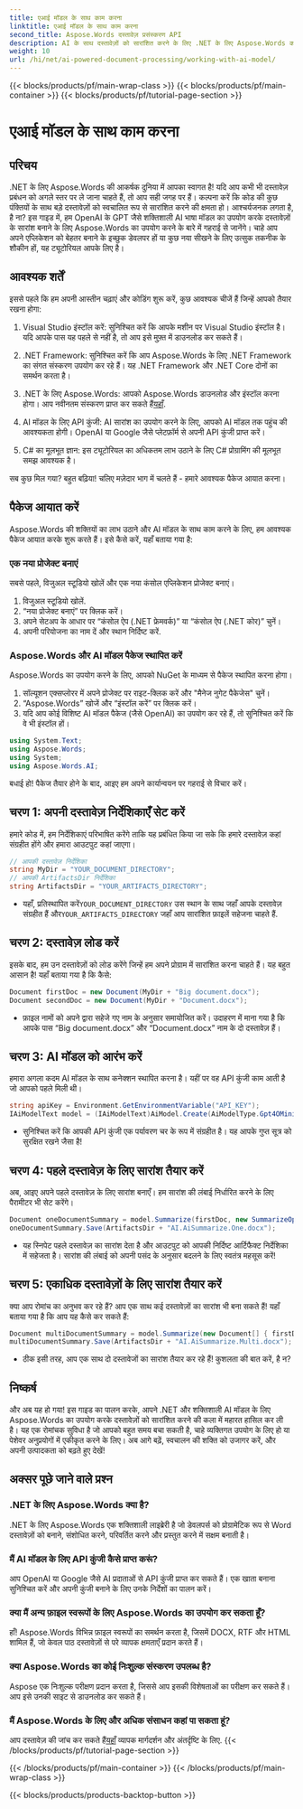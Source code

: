 ```yaml
---
title: एआई मॉडल के साथ काम करना
linktitle: एआई मॉडल के साथ काम करना
second_title: Aspose.Words दस्तावेज़ प्रसंस्करण API
description: AI के साथ दस्तावेज़ों को सारांशित करने के लिए .NET के लिए Aspose.Words का उपयोग करना सीखें। दस्तावेज़ प्रबंधन को बेहतर बनाने के लिए आसान कदम।
weight: 10
url: /hi/net/ai-powered-document-processing/working-with-ai-model/
---
```


{{< blocks/products/pf/main-wrap-class >}}
{{< blocks/products/pf/main-container >}}
{{< blocks/products/pf/tutorial-page-section >}}

# एआई मॉडल के साथ काम करना

## परिचय

.NET के लिए Aspose.Words की आकर्षक दुनिया में आपका स्वागत है! यदि आप कभी भी दस्तावेज़ प्रबंधन को अगले स्तर पर ले जाना चाहते हैं, तो आप सही जगह पर हैं। कल्पना करें कि कोड की कुछ पंक्तियों के साथ बड़े दस्तावेज़ों को स्वचालित रूप से सारांशित करने की क्षमता हो। आश्चर्यजनक लगता है, है ना? इस गाइड में, हम OpenAI के GPT जैसे शक्तिशाली AI भाषा मॉडल का उपयोग करके दस्तावेज़ों के सारांश बनाने के लिए Aspose.Words का उपयोग करने के बारे में गहराई से जानेंगे। चाहे आप अपने एप्लिकेशन को बेहतर बनाने के इच्छुक डेवलपर हों या कुछ नया सीखने के लिए उत्सुक तकनीक के शौकीन हों, यह ट्यूटोरियल आपके लिए है।

## आवश्यक शर्तें

इससे पहले कि हम अपनी आस्तीन चढ़ाएं और कोडिंग शुरू करें, कुछ आवश्यक चीजें हैं जिन्हें आपको तैयार रखना होगा:

1. Visual Studio इंस्टॉल करें: सुनिश्चित करें कि आपके मशीन पर Visual Studio इंस्टॉल है। यदि आपके पास यह पहले से नहीं है, तो आप इसे मुफ़्त में डाउनलोड कर सकते हैं।
  
2. .NET Framework: सुनिश्चित करें कि आप Aspose.Words के लिए .NET Framework का संगत संस्करण उपयोग कर रहे हैं। यह .NET Framework और .NET Core दोनों का समर्थन करता है।

3.  .NET के लिए Aspose.Words: आपको Aspose.Words डाउनलोड और इंस्टॉल करना होगा। आप नवीनतम संस्करण प्राप्त कर सकते हैं[यहाँ](https://releases.aspose.com/words/net/).

4. AI मॉडल के लिए API कुंजी: AI सारांश का उपयोग करने के लिए, आपको AI मॉडल तक पहुंच की आवश्यकता होगी। OpenAI या Google जैसे प्लेटफ़ॉर्म से अपनी API कुंजी प्राप्त करें।

5. C# का मूलभूत ज्ञान: इस ट्यूटोरियल का अधिकतम लाभ उठाने के लिए C# प्रोग्रामिंग की मूलभूत समझ आवश्यक है।

सब कुछ मिल गया? बहुत बढ़िया! चलिए मज़ेदार भाग में चलते हैं - हमारे आवश्यक पैकेज आयात करना।

## पैकेज आयात करें

Aspose.Words की शक्तियों का लाभ उठाने और AI मॉडल के साथ काम करने के लिए, हम आवश्यक पैकेज आयात करके शुरू करते हैं। इसे कैसे करें, यहाँ बताया गया है:

### एक नया प्रोजेक्ट बनाएं

सबसे पहले, विजुअल स्टूडियो खोलें और एक नया कंसोल एप्लिकेशन प्रोजेक्ट बनाएं।

1. विजुअल स्टूडियो खोलें.
2. “नया प्रोजेक्ट बनाएं” पर क्लिक करें।
3. अपने सेटअप के आधार पर “कंसोल ऐप (.NET फ्रेमवर्क)” या “कंसोल ऐप (.NET कोर)” चुनें।
4. अपनी परियोजना का नाम दें और स्थान निर्दिष्ट करें.

### Aspose.Words और AI मॉडल पैकेज स्थापित करें

Aspose.Words का उपयोग करने के लिए, आपको NuGet के माध्यम से पैकेज स्थापित करना होगा।

1. सॉल्यूशन एक्सप्लोरर में अपने प्रोजेक्ट पर राइट-क्लिक करें और "मैनेज नुगेट पैकेजेस" चुनें।
2. “Aspose.Words” खोजें और “इंस्टॉल करें” पर क्लिक करें।
3. यदि आप कोई विशिष्ट AI मॉडल पैकेज (जैसे OpenAI) का उपयोग कर रहे हैं, तो सुनिश्चित करें कि वे भी इंस्टॉल हों।
```csharp
using System.Text;
using Aspose.Words;
using System;
using Aspose.Words.AI;
```
बधाई हो! पैकेज तैयार होने के बाद, आइए हम अपने कार्यान्वयन पर गहराई से विचार करें।

## चरण 1: अपनी दस्तावेज़ निर्देशिकाएँ सेट करें

हमारे कोड में, हम निर्देशिकाएं परिभाषित करेंगे ताकि यह प्रबंधित किया जा सके कि हमारे दस्तावेज़ कहां संग्रहीत होंगे और हमारा आउटपुट कहां जाएगा। 

```csharp
// आपकी दस्तावेज़ निर्देशिका
string MyDir = "YOUR_DOCUMENT_DIRECTORY";
// आपकी ArtifactsDir निर्देशिका
string ArtifactsDir = "YOUR_ARTIFACTS_DIRECTORY";
```

-  यहाँ, प्रतिस्थापित करें`YOUR_DOCUMENT_DIRECTORY` उस स्थान के साथ जहाँ आपके दस्तावेज़ संग्रहीत हैं और`YOUR_ARTIFACTS_DIRECTORY` जहाँ आप सारांशित फ़ाइलें सहेजना चाहते हैं.

## चरण 2: दस्तावेज़ लोड करें

इसके बाद, हम उन दस्तावेज़ों को लोड करेंगे जिन्हें हम अपने प्रोग्राम में सारांशित करना चाहते हैं। यह बहुत आसान है! यहाँ बताया गया है कि कैसे:

```csharp
Document firstDoc = new Document(MyDir + "Big document.docx");
Document secondDoc = new Document(MyDir + "Document.docx");
```

- फ़ाइल नामों को अपने द्वारा सहेजे गए नाम के अनुसार समायोजित करें। उदाहरण में माना गया है कि आपके पास “Big document.docx” और “Document.docx” नाम के दो दस्तावेज़ हैं।

## चरण 3: AI मॉडल को आरंभ करें

हमारा अगला कदम AI मॉडल के साथ कनेक्शन स्थापित करना है। यहीं पर वह API कुंजी काम आती है जो आपको पहले मिली थी।

```csharp
string apiKey = Environment.GetEnvironmentVariable("API_KEY");
IAiModelText model = (IAiModelText)AiModel.Create(AiModelType.Gpt4OMini).WithApiKey(apiKey);
```

- सुनिश्चित करें कि आपकी API कुंजी एक पर्यावरण चर के रूप में संग्रहीत है। यह आपके गुप्त सूत्र को सुरक्षित रखने जैसा है!

## चरण 4: पहले दस्तावेज़ के लिए सारांश तैयार करें

अब, आइए अपने पहले दस्तावेज़ के लिए सारांश बनाएँ। हम सारांश की लंबाई निर्धारित करने के लिए पैरामीटर भी सेट करेंगे।

```csharp
Document oneDocumentSummary = model.Summarize(firstDoc, new SummarizeOptions() { SummaryLength = SummaryLength.Short });
oneDocumentSummary.Save(ArtifactsDir + "AI.AiSummarize.One.docx");
```

- यह स्निपेट पहले दस्तावेज़ का सारांश देता है और आउटपुट को आपकी निर्दिष्ट आर्टिफैक्ट निर्देशिका में सहेजता है। सारांश की लंबाई को अपनी पसंद के अनुसार बदलने के लिए स्वतंत्र महसूस करें!

## चरण 5: एकाधिक दस्तावेज़ों के लिए सारांश तैयार करें

क्या आप रोमांच का अनुभव कर रहे हैं? आप एक साथ कई दस्तावेज़ों का सारांश भी बना सकते हैं! यहाँ बताया गया है कि आप यह कैसे कर सकते हैं:

```csharp
Document multiDocumentSummary = model.Summarize(new Document[] { firstDoc, secondDoc }, new SummarizeOptions() { SummaryLength = SummaryLength.Long });
multiDocumentSummary.Save(ArtifactsDir + "AI.AiSummarize.Multi.docx");
```

- ठीक इसी तरह, आप एक साथ दो दस्तावेजों का सारांश तैयार कर रहे हैं! कुशलता की बात करें, है न?

## निष्कर्ष

और अब यह हो गया! इस गाइड का पालन करके, आपने .NET और शक्तिशाली AI मॉडल के लिए Aspose.Words का उपयोग करके दस्तावेज़ों को सारांशित करने की कला में महारत हासिल कर ली है। यह एक रोमांचक सुविधा है जो आपको बहुत समय बचा सकती है, चाहे व्यक्तिगत उपयोग के लिए हो या पेशेवर अनुप्रयोगों में एकीकृत करने के लिए। अब आगे बढ़ें, स्वचालन की शक्ति को उजागर करें, और अपनी उत्पादकता को बढ़ते हुए देखें!

## अक्सर पूछे जाने वाले प्रश्न

### .NET के लिए Aspose.Words क्या है?
.NET के लिए Aspose.Words एक शक्तिशाली लाइब्रेरी है जो डेवलपर्स को प्रोग्रामेटिक रूप से Word दस्तावेज़ों को बनाने, संशोधित करने, परिवर्तित करने और प्रस्तुत करने में सक्षम बनाती है।

### मैं AI मॉडल के लिए API कुंजी कैसे प्राप्त करूं?
आप OpenAI या Google जैसे AI प्रदाताओं से API कुंजी प्राप्त कर सकते हैं। एक खाता बनाना सुनिश्चित करें और अपनी कुंजी बनाने के लिए उनके निर्देशों का पालन करें।

### क्या मैं अन्य फ़ाइल स्वरूपों के लिए Aspose.Words का उपयोग कर सकता हूँ?
हाँ! Aspose.Words विभिन्न फ़ाइल स्वरूपों का समर्थन करता है, जिसमें DOCX, RTF और HTML शामिल हैं, जो केवल पाठ दस्तावेज़ों से परे व्यापक क्षमताएँ प्रदान करते हैं।

### क्या Aspose.Words का कोई निःशुल्क संस्करण उपलब्ध है?
Aspose एक निःशुल्क परीक्षण प्रदान करता है, जिससे आप इसकी विशेषताओं का परीक्षण कर सकते हैं। आप इसे उनकी साइट से डाउनलोड कर सकते हैं।

### मैं Aspose.Words के लिए और अधिक संसाधन कहां पा सकता हूं?
 आप दस्तावेज़ की जांच कर सकते हैं[यहाँ](https://reference.aspose.com/words/net/) व्यापक मार्गदर्शन और अंतर्दृष्टि के लिए.
{{< /blocks/products/pf/tutorial-page-section >}}

{{< /blocks/products/pf/main-container >}}
{{< /blocks/products/pf/main-wrap-class >}}

{{< blocks/products/products-backtop-button >}}
